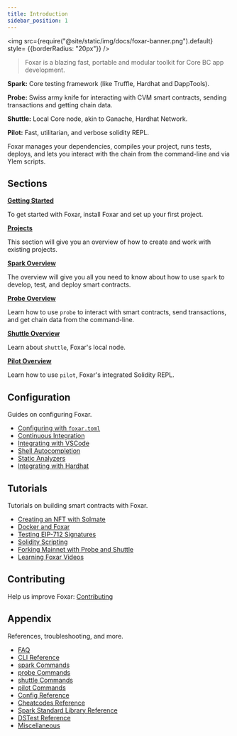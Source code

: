 ```yaml
---
title: Introduction
sidebar_position: 1
---
```


<img src={require("@site/static/img/docs/foxar-banner.png").default} style= {{borderRadius: "20px"}} />

> Foxar is a blazing fast, portable and modular toolkit for Core BC app development.

**Spark:** Core testing framework (like Truffle, Hardhat and DappTools).

**Probe:** Swiss army knife for interacting with CVM smart contracts, sending transactions and getting chain data.

**Shuttle:** Local Core node, akin to Ganache, Hardhat Network.

**Pilot:** Fast, utilitarian, and verbose solidity REPL.

Foxar manages your dependencies, compiles your project, runs tests, deploys, and lets you interact with the chain from the command-line and via Ylem scripts.

## Sections

**[Getting Started](getting-started/installation)**

To get started with Foxar, install Foxar and set up your first project.

**[Projects](projects/creating-a-new-project.md)**

This section will give you an overview of how to create and work with existing projects.

**[Spark Overview](spark/overview-spark)**

The overview will give you all you need to know about how to use `spark` to develop, test, and deploy smart contracts.

**[Probe Overview](probe/probe-overview)**

Learn how to use `probe` to interact with smart contracts, send transactions, and get chain data from the command-line.

**[Shuttle Overview](shuttle/shuttle-overview)**

Learn about `shuttle`, Foxar's local node.

**[Pilot Overview](pilot/pilot-overview)**

Learn how to use `pilot`, Foxar's integrated Solidity REPL.

## Configuration

Guides on configuring Foxar.

- [Configuring with `foxar.toml`](./config/configuration/)
- [Continuous Integration](./config/continuous-integration.md)
- [Integrating with VSCode](./config/vscode.md)
- [Shell Autocompletion](./config/shell-autocompletion.md)
- [Static Analyzers](./config/static-analyzers.md)
- [Integrating with Hardhat](./config/hardhat.md)

## Tutorials

Tutorials on building smart contracts with Foxar.

- [Creating an NFT with Solmate](./tutorials/solmate-nft.md)
- [Docker and Foxar](./tutorials/foxar-docker.md)
- [Testing EIP-712 Signatures](./tutorials/testing-eip712.md)
- [Solidity Scripting](./tutorials/ylem-scripting.md)
- [Forking Mainnet with Probe and Shuttle](./tutorials/forking-mainnet-with-probe-shuttle.md)
- [Learning Foxar Videos](./tutorials/learn-foxar.md)

## Contributing

Help us improve Foxar: [Contributing](./contributing.md)

## Appendix

References, troubleshooting, and more.

- [FAQ](./faq.md)
- [CLI Reference](./reference/cli/cli-reference)
- [spark Commands](./reference/spark/)
- [probe Commands](./reference/probe/)
- [shuttle Commands](./reference/shuttle/shuttle-reference)
- [pilot Commands](./reference/pilot/pilot-reference)
- [Config Reference](./reference/config/config-reference)
- [Cheatcodes Reference](./reference/cheatcodes/cheatcodes-reference)
- [Spark Standard Library Reference](./reference/spark-std/spark-standart)
- [DSTest Reference](./reference/ds-test)
- [Miscellaneous](misc/miscellaneous)
